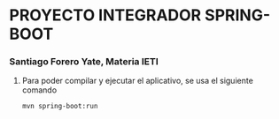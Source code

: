 # PROYECTO INTEGRADOR SPRING-BOOT
### Santiago Forero Yate, Materia IETI

1. Para poder compilar y ejecutar el aplicativo, se usa el siguiente comando
   ```bash
   mvn spring-boot:run
   ```
